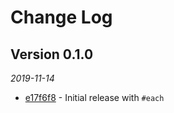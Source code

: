 # Change Log

## Version 0.1.0

_2019-11-14_

* [e17f6f8](https://github.com/tcollier/concurrent_iterable/commit/e17f6f8ce3a31e6a94d658b7b3f09c9ef45ac0b8) - Initial release with `#each`
